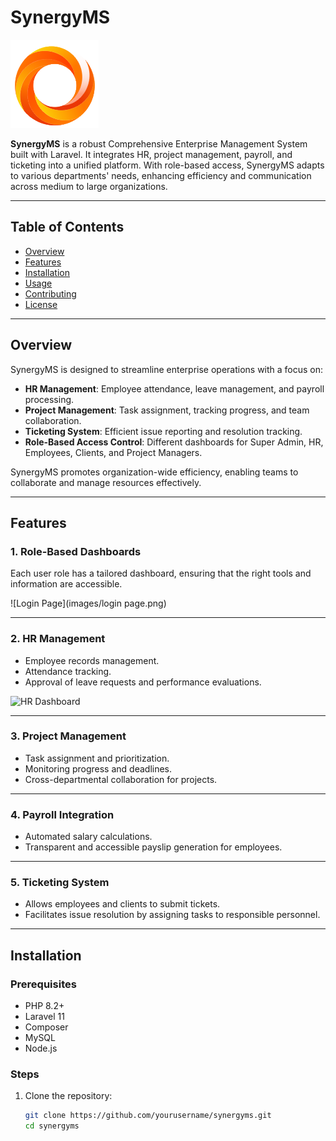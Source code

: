 # SynergyMS

![SynergyMS Logo](https://raw.githubusercontent.com/mercenary19961/SynergyMS/refs/heads/main/public/images/logo%20sms.png)

**SynergyMS** is a robust Comprehensive Enterprise Management System built with Laravel. It integrates HR, project management, payroll, and ticketing into a unified platform. With role-based access, SynergyMS adapts to various departments' needs, enhancing efficiency and communication across medium to large organizations.

---

## Table of Contents

- [Overview](#overview)
- [Features](#features)
- [Installation](#installation)
- [Usage](#usage)
- [Contributing](#contributing)
- [License](#license)

---

## Overview

SynergyMS is designed to streamline enterprise operations with a focus on:
- **HR Management**: Employee attendance, leave management, and payroll processing.
- **Project Management**: Task assignment, tracking progress, and team collaboration.
- **Ticketing System**: Efficient issue reporting and resolution tracking.
- **Role-Based Access Control**: Different dashboards for Super Admin, HR, Employees, Clients, and Project Managers.

SynergyMS promotes organization-wide efficiency, enabling teams to collaborate and manage resources effectively.

---

## Features

### 1. Role-Based Dashboards
Each user role has a tailored dashboard, ensuring that the right tools and information are accessible.

![Login Page](images/login page.png)

---

### 2. HR Management
- Employee records management.
- Attendance tracking.
- Approval of leave requests and performance evaluations.

![HR Dashboard](images/hr-dashboard-placeholder.png)

---

### 3. Project Management
- Task assignment and prioritization.
- Monitoring progress and deadlines.
- Cross-departmental collaboration for projects.

---

### 4. Payroll Integration
- Automated salary calculations.
- Transparent and accessible payslip generation for employees.

---

### 5. Ticketing System
- Allows employees and clients to submit tickets.
- Facilitates issue resolution by assigning tasks to responsible personnel.

---

## Installation

### Prerequisites
- PHP 8.2+
- Laravel 11
- Composer
- MySQL
- Node.js

### Steps
1. Clone the repository:
   ```bash
   git clone https://github.com/yourusername/synergyms.git
   cd synergyms
